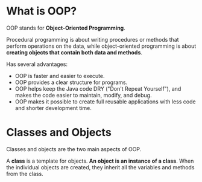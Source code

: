 # What is OOP?
OOP stands for **Object-Oriented Programming**.

Procedural programming is about writing procedures or methods that perform operations on the data, while object-oriented programming is about **creating objects that contain both data and methods**.

Has several advantages:
- OOP is faster and easier to execute.
- OOP provides a clear structure for programs.
- OOP helps keep the Java code DRY ("Don't Repeat Yourself"), and makes the code easier to maintain, modify, and debug.
- OOP makes it possible to create full reusable applications with less code and shorter development time.

# Classes and Objects
Classes and objects are the two main aspects of OOP.

A **class** is a template for objects.
**An object is an instance of a class**.
When the individual objects are created, they inherit all the variables and methods from the class.